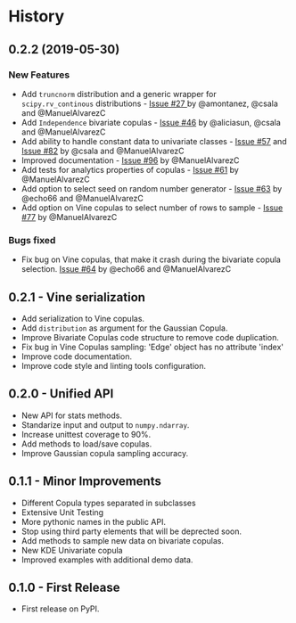 # History

## 0.2.2 (2019-05-30)


### New Features

* Add `truncnorm` distribution and a generic wrapper for `scipy.rv_continous` distributions - 
  [Issue #27 ](https://github.com/DAI-Lab/Copulas/issues/27) by @amontanez, @csala and @ManuelAlvarezC
* Add `Independence` bivariate copulas - [Issue #46](https://github.com/DAI-Lab/Copulas/issues/46)
  by @aliciasun, @csala and @ManuelAlvarezC
* Add ability to handle constant data to univariate classes -
  [Issue #57](https://github.com/DAI-Lab/Copulas/issues/57) and
  [Issue #82](https://github.com/DAI-Lab/Copulas/issues/82) by @csala and @ManuelAlvarezC
* Improved documentation - [Issue #96](https://github.com/DAI-Lab/Copulas/issues/96)
  by @ManuelAlvarezC
* Add tests for analytics properties of copulas -
  [Issue #61](https://github.com/DAI-Lab/Copulas/issues/61) by @ManuelAlvarezC
* Add option to select seed on random number generator -
  [Issue #63](https://github.com/DAI-Lab/Copulas/issues/63) by @echo66 and @ManuelAlvarezC
* Add option on Vine copulas to select number of rows to sample -
  [Issue #77](https://github.com/DAI-Lab/Copulas/issues/77) by @ManuelAlvarezC

### Bugs fixed

* Fix bug on Vine copulas, that make it crash during the bivariate copula selection.
  [Issue #64](https://github.com/DAI-Lab/Copulas/issues/64) by @echo66 and @ManuelAlvarezC


## 0.2.1 - Vine serialization

* Add serialization to Vine copulas.
* Add `distribution` as argument for the Gaussian Copula.
* Improve Bivariate Copulas code structure to remove code duplication.
* Fix bug in Vine Copulas sampling: 'Edge' object has no attribute 'index'
* Improve code documentation.
* Improve code style and linting tools configuration.

## 0.2.0 - Unified API

* New API for stats methods.
* Standarize input and output to `numpy.ndarray`.
* Increase unittest coverage to 90%.
* Add methods to load/save copulas.
* Improve Gaussian copula sampling accuracy.

## 0.1.1 - Minor Improvements

* Different Copula types separated in subclasses
* Extensive Unit Testing
* More pythonic names in the public API.
* Stop using third party elements that will be deprected soon.
* Add methods to sample new data on bivariate copulas.
* New KDE Univariate copula
* Improved examples with additional demo data.

## 0.1.0 - First Release

* First release on PyPI.
